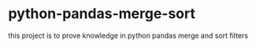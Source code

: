 # python-pandas-merge-sort
this project is to prove knowledge in python pandas merge and sort filters

